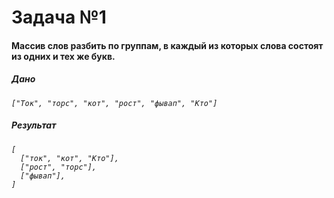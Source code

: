 # Задача №1 <br>

#### Массив слов разбить по группам, в каждый из которых слова состоят из одних и тех же букв. <br>

##### Дано <br>

_`["Ток", "торс", "кот", "рост", "фывап", "Кто"]`_ <br>

##### Результат <br>

_`[ `_ <br>
_`  ["ток", "кот", "Кто"],`_<br>
_`  ["рост", "торс"],`_<br>
_`  ["фывап"],`_<br>
_`]`_<br>
